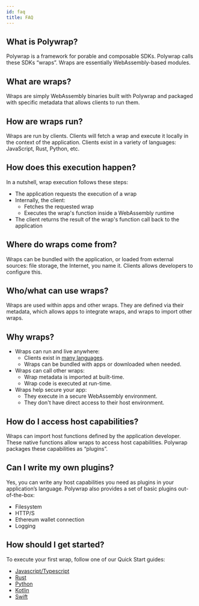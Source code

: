 ```yaml
---
id: faq
title: FAQ
---
```


## What is Polywrap?

Polywrap is a framework for porable and composable SDKs. Polywrap calls these SDKs “wraps”. Wraps are essentially WebAssembly-based modules.

## What are wraps?

Wraps are simply WebAssembly binaries built with Polywrap and packaged with specific metadata that allows clients to run them.

## How are wraps run?

Wraps are run by clients. Clients will fetch a wrap and execute it locally in the context of the application. Clients exist in a variety of languages: JavaScript, Rust, Python, etc.

## How does this execution happen?

In a nutshell, wrap execution follows these steps:

- The application requests the execution of a wrap
- Internally, the client:
  - Fetches the requested wrap
  - Executes the wrap's function inside a WebAssembly runtime
- The client returns the result of the wrap's function call back to the application

## Where do wraps come from?

Wraps can be bundled with the application, or loaded from external sources: file storage, the Internet, you name it. Clients allows developers to configure this.

## Who/what can use wraps?

Wraps are used within apps and other wraps. They are defined via their metadata, which allows apps to integrate wraps, and wraps to import other wraps.

## Why wraps?

- Wraps can run and live anywhere:
  - Clients exist in [many languages](/clients).
  - Wraps can be bundled with apps or downloaded when needed.
- Wraps can call other wraps:
  - Wrap metadata is imported at built-time.
  - Wrap code is executed at run-time.
- Wraps help secure your app:
  - They execute in a secure WebAssembly environment.
  - They don't have direct access to their host environment.

## How do I access host capabilities?

Wraps can import host functions defined by the application developer. These native functions allow wraps to access host capabilities. Polywrap packages these capabilities as “plugins”.

## Can I write my own plugins?

Yes, you can write any host capabilities you need as plugins in your application’s language. Polywrap also provides a set of basic plugins out-of-the-box:

- Filesystem
- HTTP/S
- Ethereum wallet connection
- Logging

## How should I get started?

To execute your first wrap, follow one of our Quick Start guides:
- [Javascript/Typescript](/quick-start/javascript)
- [Rust](/quick-start/rust)
- [Python](/quick-start/python)
- [Kotlin](/quick-start/kotlin)
- [Swift](/quick-start/swift)

